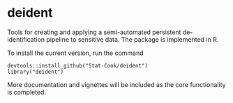# deident

Tools for creating and applying a semi-automated persistent de-identification 
pipeline to sensitive data.  The package is implemented in R. 

To install the current version, run the command

``` {r}
devtools::install_github("Stat-Cook/deident")
library("deident")
```

More documentation and vignettes will be included as the core functionality is completed.
